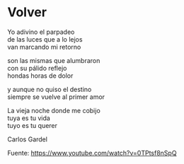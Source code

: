 # Volver

Yo adivino el parpadeo  
de las luces que a lo lejos  
van marcando mi retorno  

son las mismas que alumbraron  
con su pálido reflejo  
hondas horas de dolor  

y aunque no quiso el destino  
siempre se vuelve al primer amor  

La vieja noche donde me cobijo  
tuya es tu vida  
tuyo es tu querer  


Carlos Gardel

Fuente: https://www.youtube.com/watch?v=0TPtsf8nSpQ